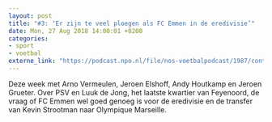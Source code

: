 ```yaml
---
layout: post
title: "#3: ‘Er zijn te veel ploegen als FC Emmen in de eredivisie’"
date: Mon, 27 Aug 2018 14:00:01 +0200
categories: 
- sport 
- voetbal 
externe_link: "https://podcast.npo.nl/file/nos-voetbalpodcast/1987/content.omroep.nl/portal/podcast/nporadio1/nos-voetbalpodcast/2018/08/nporadio1_nos-voetbalpodcast_20180827_de-nos-voetbalpodcast-3-er-zijn-te-veel-ploegen-als-fc-emmen-in-de-eredivisie.mp3"
---
```


Deze week met Arno Vermeulen, Jeroen Elshoff, Andy Houtkamp en Jeroen Grueter. Over PSV en Luuk de Jong, het laatste kwartier van Feyenoord, de vraag of FC Emmen wel goed genoeg is voor de eredivisie en de transfer van Kevin Strootman naar Olympique Marseille.
